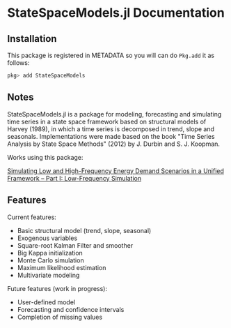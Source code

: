 # StateSpaceModels.jl Documentation

## Installation

This package is registered in METADATA so you will can do `Pkg.add` it as follows:
```julia
pkg> add StateSpaceModels
```

## Notes

StateSpaceModels.jl is a package for modeling, forecasting and simulating time series in a state space framework based on structural models of Harvey (1989), in which a time series is decomposed in trend, slope and seasonals. Implementations were made based on the book "Time Series Analysis by State Space Methods" (2012) by J. Durbin and S. J. Koopman.

Works using this package:

[Simulating Low and High-Frequency Energy
Demand Scenarios in a Unified Framework – Part
I: Low-Frequency Simulation](https://www.maxwell.vrac.puc-rio.br/33804/33804.PDF)

## Features

Current features:
* Basic structural model (trend, slope, seasonal)
* Exogenous variables
* Square-root Kalman Filter and smoother
* Big Kappa initialization
* Monte Carlo simulation
* Maximum likelihood estimation
* Multivariate modeling

Future features (work in progress):
* User-defined model
* Forecasting and confidence intervals
* Completion of missing values
